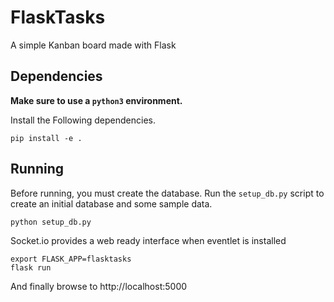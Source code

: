 # FlaskTasks

A simple Kanban board made with Flask


## Dependencies

**Make sure to use a `python3` environment.**

Install the Following dependencies.

`pip install -e .`

## Running

Before running, you must create the database. Run the `setup_db.py` script to create an initial database and some sample data.
```
python setup_db.py
```

Socket.io provides a web ready interface when eventlet is installed
```
export FLASK_APP=flasktasks
flask run
```

And finally browse to http://localhost:5000

